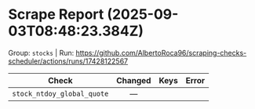 # Scrape Report (2025-09-03T08:48:23.384Z)

Group: `stocks`  |  Run: https://github.com/AlbertoRoca96/scraping-checks-scheduler/actions/runs/17428122567

| Check | Changed | Keys | Error |
|---|:---:|:--|:--|
| `stock_ntdoy_global_quote` | — |  |  |
